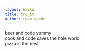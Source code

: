 ```yaml
---
layout: haiku
title: try_it
author: team_candc
---
```


beer and code yummy<br>
cook and code saves the hole world<br>
pizza is the best<br>
